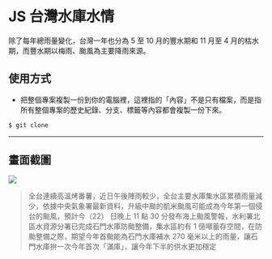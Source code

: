 # JS 台灣水庫水情

除了每年總雨量變化，台灣一年也分為 5 至 10 月的豐水期和 11 月至 4 月的枯水期，而豐水期以梅雨、颱風為主要降雨來源。

## 使用方式
- 把整個專案複製一份到你的電腦裡，這裡指的「內容」不是只有檔案，而是指所有整個專案的歷史紀錄、分支、標籤等內容都會複製一份下來。
```sh
$ git clone
```

----

## 畫面截圖
![](https://i.imgur.com/uFDkM6D.png)
> 全台連續高溫烤番薯，近日午後陣雨較少，全台主要水庫集水區累積雨量減少，依據中央氣象署最新資料，升級中颱的凱米颱風可能成為今年第一個侵台的颱風，預計今（22） 日晚上 11 點 30 分發布海上颱風警報，水利署北區水資源分署已完成石門水庫防颱整備，集水區約有 1 億噸蓄存空間，在防颱整備之際，期望今年首颱能為石門水庫補水 270 毫米以上的雨量，讓石門水庫拚一次今年首次「滿庫」，讓今年下半的供水更加穩定
